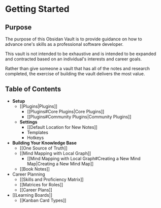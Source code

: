# Getting Started

## Purpose
The purpose of this Obsidan Vault is to provide guidance on how to advance one's skills as a professional software developer. 

This vault is not intended to be exhaustive and is intended to be expanded and contracted based on an individual's interests and career goals.

Rather than give someone a vault that has all of the notes and research completed, the exercise of building the vault delivers the most value.

## Table of Contents
- **Setup**
	- [[Plugins|Plugins]]
		- [[Plugins#Core Plugins|Core Plugins]]
		- [[Plugins#Community Plugins|Community Plugins]]
	- **Settings**
		- [[Default Location for New Notes]]
		- Templates
		- Hotkeys
- **Building Your Knowledge Base**
	- [[One Source of Truth]]
	- [[Mind Mapping with Local Graph]]
		- [[Mind Mapping with Local Graph#Creating a New Mind Map|Creating a New Mind Map]]
	- [[Book Notes]]
- Career Planning
	- [[Skills and Proficiency Matrix]]
	- [[Matrices for Roles]]
	- [[Career Plans]]
- [[Learning Boards]]
	- [[Kanban Card Types]]


